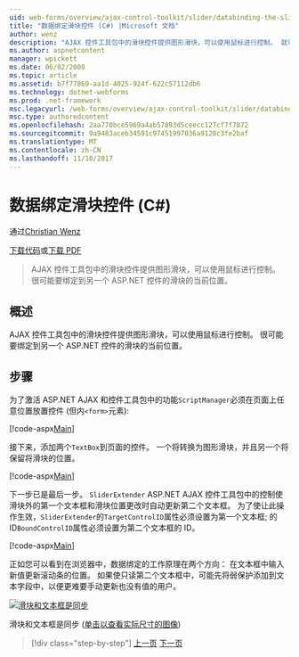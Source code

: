 ```yaml
---
uid: web-forms/overview/ajax-control-toolkit/slider/databinding-the-slider-control-cs
title: "数据绑定滑块控件 (C#) |Microsoft 文档"
author: wenz
description: "AJAX 控件工具包中的滑块控件提供图形滑块，可以使用鼠标进行控制。 就可以将绑定当前 positio..."
ms.author: aspnetcontent
manager: wpickett
ms.date: 06/02/2008
ms.topic: article
ms.assetid: b7f77869-aa1d-4025-924f-622c57112db6
ms.technology: dotnet-webforms
ms.prod: .net-framework
msc.legacyurl: /web-forms/overview/ajax-control-toolkit/slider/databinding-the-slider-control-cs
msc.type: authoredcontent
ms.openlocfilehash: 2aa770bce5969a4ab57893d5ceecc127cf7f7872
ms.sourcegitcommit: 9a9483aceb34591c97451997036a9120c3fe2baf
ms.translationtype: MT
ms.contentlocale: zh-CN
ms.lasthandoff: 11/10/2017
---
```

<a name="databinding-the-slider-control-c"></a>数据绑定滑块控件 (C#)
====================
通过[Christian Wenz](https://github.com/wenz)

[下载代码](http://download.microsoft.com/download/9/3/f/93f8daea-bebd-4821-833b-95205389c7d0/Slider0.cs.zip)或[下载 PDF](http://download.microsoft.com/download/2/d/c/2dc10e34-6983-41d4-9c08-f78f5387d32b/slider0CS.pdf)

> AJAX 控件工具包中的滑块控件提供图形滑块，可以使用鼠标进行控制。 很可能要绑定到另一个 ASP.NET 控件的滑块的当前位置。


## <a name="overview"></a>概述

AJAX 控件工具包中的滑块控件提供图形滑块，可以使用鼠标进行控制。 很可能要绑定到另一个 ASP.NET 控件的滑块的当前位置。

## <a name="steps"></a>步骤

为了激活 ASP.NET AJAX 和控件工具包中的功能`ScriptManager`必须在页面上任意位置放置控件 (但内`<form>`元素):

[!code-aspx[Main](databinding-the-slider-control-cs/samples/sample1.aspx)]

接下来，添加两个`TextBox`到页面的控件。 一个将转换为图形滑块，并且另一个将保留将滑块的位置。

[!code-aspx[Main](databinding-the-slider-control-cs/samples/sample2.aspx)]

下一步已是最后一步。 `SliderExtender` ASP.NET AJAX 控件工具包中的控制使滑块外的第一个文本框和滑块位置更改时自动更新第二个文本框。 为了使让此操作生效，`SliderExtender`的`TargetControlID`属性必须设置为第一个文本框; 的 ID`BoundControlID`属性必须设置为第二个文本框的 ID。

[!code-aspx[Main](databinding-the-slider-control-cs/samples/sample3.aspx)]

正如您可以看到在浏览器中，数据绑定的工作原理在两个方向： 在文本框中输入新值更新滚动条的位置。 如果使只读第二个文本框中，可能先将弱保护添加到文本字段中，以便更难要手动更新也没有值的用户。


[![滑块和文本框是同步](databinding-the-slider-control-cs/_static/image2.png)](databinding-the-slider-control-cs/_static/image1.png)

滑块和文本框是同步 ([单击以查看实际尺寸的图像](databinding-the-slider-control-cs/_static/image3.png))

>[!div class="step-by-step"]
[上一页](using-the-slider-control-with-auto-postback-cs.md)
[下一页](using-the-slider-control-with-auto-postback-vb.md)
